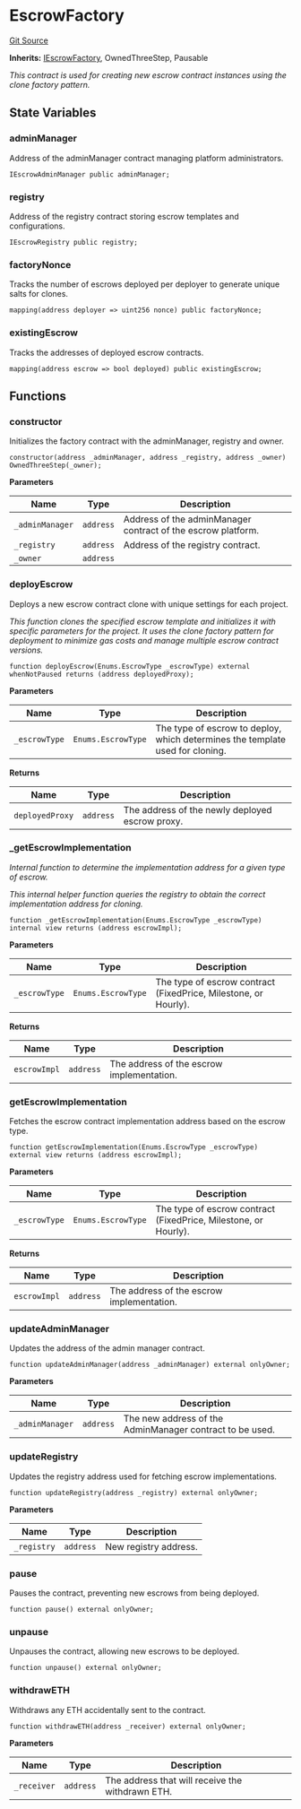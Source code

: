 # EscrowFactory
[Git Source](https://github.com/midcontract/contracts/blob/71e459a676c50fe05291a09ea107d28263f8dabb/src/EscrowFactory.sol)

**Inherits:**
[IEscrowFactory](/src/interfaces/IEscrowFactory.sol/interface.IEscrowFactory.md), OwnedThreeStep, Pausable

*This contract is used for creating new escrow contract instances using the clone factory pattern.*


## State Variables
### adminManager
Address of the adminManager contract managing platform administrators.


```solidity
IEscrowAdminManager public adminManager;
```


### registry
Address of the registry contract storing escrow templates and configurations.


```solidity
IEscrowRegistry public registry;
```


### factoryNonce
Tracks the number of escrows deployed per deployer to generate unique salts for clones.


```solidity
mapping(address deployer => uint256 nonce) public factoryNonce;
```


### existingEscrow
Tracks the addresses of deployed escrow contracts.


```solidity
mapping(address escrow => bool deployed) public existingEscrow;
```


## Functions
### constructor

Initializes the factory contract with the adminManager, registry and owner.


```solidity
constructor(address _adminManager, address _registry, address _owner) OwnedThreeStep(_owner);
```
**Parameters**

|Name|Type|Description|
|----|----|-----------|
|`_adminManager`|`address`|Address of the adminManager contract of the escrow platform.|
|`_registry`|`address`|Address of the registry contract.|
|`_owner`|`address`||


### deployEscrow

Deploys a new escrow contract clone with unique settings for each project.

*This function clones the specified escrow template and initializes it with specific parameters for the
project. It uses the clone factory pattern for deployment to minimize gas costs and manage multiple escrow
contract versions.*


```solidity
function deployEscrow(Enums.EscrowType _escrowType) external whenNotPaused returns (address deployedProxy);
```
**Parameters**

|Name|Type|Description|
|----|----|-----------|
|`_escrowType`|`Enums.EscrowType`|The type of escrow to deploy, which determines the template used for cloning.|

**Returns**

|Name|Type|Description|
|----|----|-----------|
|`deployedProxy`|`address`|The address of the newly deployed escrow proxy.|


### _getEscrowImplementation

*Internal function to determine the implementation address for a given type of escrow.*

*This internal helper function queries the registry to obtain the correct implementation address for
cloning.*


```solidity
function _getEscrowImplementation(Enums.EscrowType _escrowType) internal view returns (address escrowImpl);
```
**Parameters**

|Name|Type|Description|
|----|----|-----------|
|`_escrowType`|`Enums.EscrowType`|The type of escrow contract (FixedPrice, Milestone, or Hourly).|

**Returns**

|Name|Type|Description|
|----|----|-----------|
|`escrowImpl`|`address`|The address of the escrow implementation.|


### getEscrowImplementation

Fetches the escrow contract implementation address based on the escrow type.


```solidity
function getEscrowImplementation(Enums.EscrowType _escrowType) external view returns (address escrowImpl);
```
**Parameters**

|Name|Type|Description|
|----|----|-----------|
|`_escrowType`|`Enums.EscrowType`|The type of escrow contract (FixedPrice, Milestone, or Hourly).|

**Returns**

|Name|Type|Description|
|----|----|-----------|
|`escrowImpl`|`address`|The address of the escrow implementation.|


### updateAdminManager

Updates the address of the admin manager contract.


```solidity
function updateAdminManager(address _adminManager) external onlyOwner;
```
**Parameters**

|Name|Type|Description|
|----|----|-----------|
|`_adminManager`|`address`|The new address of the AdminManager contract to be used.|


### updateRegistry

Updates the registry address used for fetching escrow implementations.


```solidity
function updateRegistry(address _registry) external onlyOwner;
```
**Parameters**

|Name|Type|Description|
|----|----|-----------|
|`_registry`|`address`|New registry address.|


### pause

Pauses the contract, preventing new escrows from being deployed.


```solidity
function pause() external onlyOwner;
```

### unpause

Unpauses the contract, allowing new escrows to be deployed.


```solidity
function unpause() external onlyOwner;
```

### withdrawETH

Withdraws any ETH accidentally sent to the contract.


```solidity
function withdrawETH(address _receiver) external onlyOwner;
```
**Parameters**

|Name|Type|Description|
|----|----|-----------|
|`_receiver`|`address`|The address that will receive the withdrawn ETH.|


